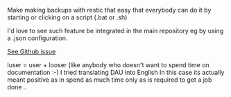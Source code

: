Make making backups with restic that easy that everybody can do it by starting
or clicking on a script (.bat or .sh)

I'd love to see such feature be integrated in the main repository eg by using a
.json configuration.

[See Github issue](https://github.com/restic/restic/issues/5479#issuecomment-3255715448)

luser = user + looser (like anybody who doesn't want to spend time on
documentation :-) I tried translating DAU into English
In this case its actually meant positive as in spend as much time only as is
required to get a job done ..
